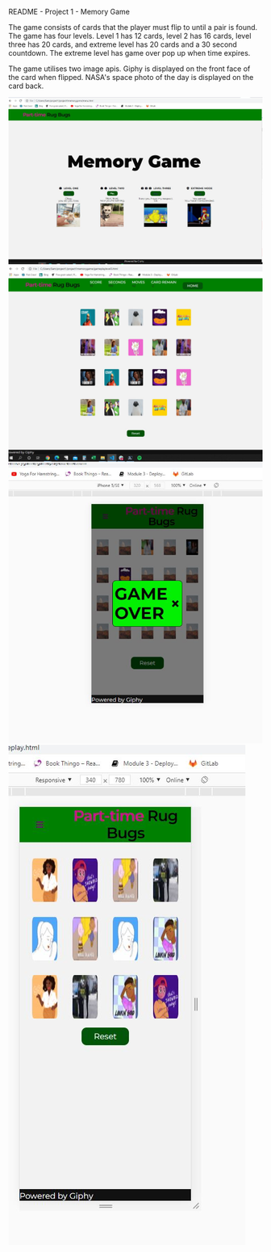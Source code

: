 README - Project 1 - Memory Game

The game consists of cards that the player must flip to until a pair is found. The game has four levels. Level 1 has 
12 cards, level 2 has 16 cards, level three has 20 cards, and extreme level has 20 cards and a 30 second countdown.
The extreme level has game over pop up when time expires. 

The game utilises two image apis. Giphy is displayed on the front face of the card when flipped. NASA's space photo
of the day is displayed on the card back.

<img src=assets/images/menu.JPG>  
<img src=assets/images/level3.JPG>  
<img src=assets/images/extremegameover.JPG>  
<img src=assets/images/level1.JPG>  
